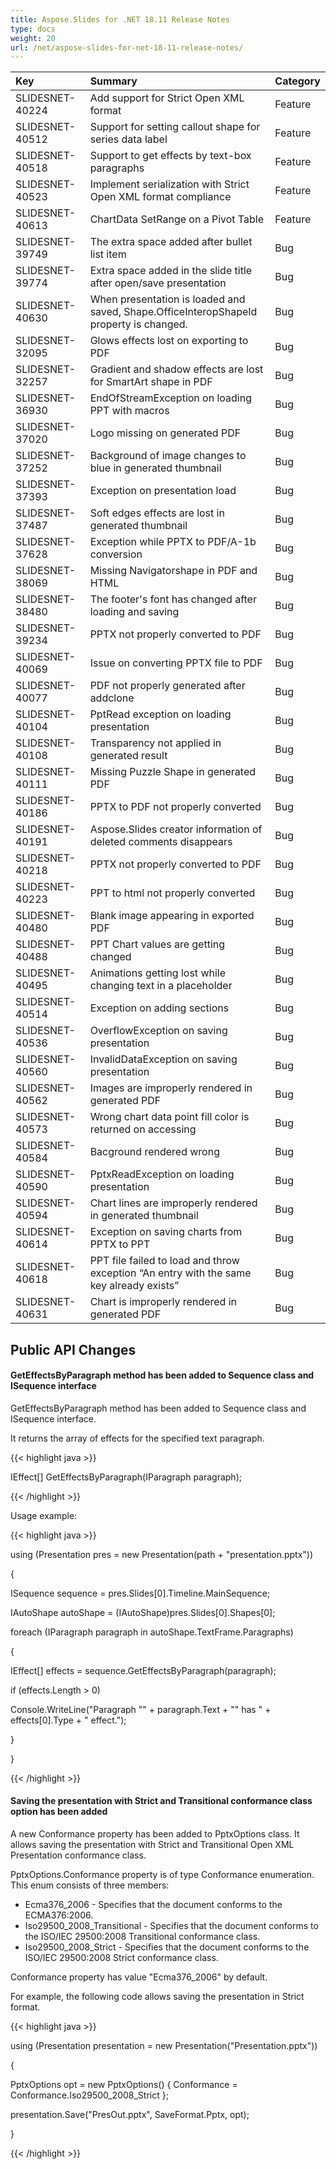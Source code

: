 ```yaml
---
title: Aspose.Slides for .NET 18.11 Release Notes
type: docs
weight: 20
url: /net/aspose-slides-for-net-18-11-release-notes/
---
```


|**Key**|**Summary**|**Category**|
| :- | :- | :- |
|SLIDESNET-40224|Add support for Strict Open XML format|Feature|
|SLIDESNET-40512|Support for setting callout shape for series data label|Feature|
|SLIDESNET-40518|Support to get effects by text-box paragraphs|Feature|
|SLIDESNET-40523|Implement serialization with Strict Open XML format compliance|Feature|
|SLIDESNET-40613|ChartData SetRange on a Pivot Table|Feature|
|SLIDESNET-39749|The extra space added after bullet list item|Bug|
|SLIDESNET-39774|Extra space added in the slide title after open/save presentation|Bug|
|SLIDESNET-40630|When presentation is loaded and saved, Shape.OfficeInteropShapeId property is changed.|Bug|
|SLIDESNET-32095|Glows effects lost on exporting to PDF|Bug|
|SLIDESNET-32257|Gradient and shadow effects are lost for SmartArt shape in PDF|Bug|
|SLIDESNET-36930|EndOfStreamException on loading PPT with macros|Bug|
|SLIDESNET-37020|Logo missing on generated PDF|Bug|
|SLIDESNET-37252|Background of image changes to blue in generated thumbnail|Bug|
|SLIDESNET-37393|Exception on presentation load|Bug|
|SLIDESNET-37487|Soft edges effects are lost in generated thumbnail|Bug|
|SLIDESNET-37628|Exception while PPTX to PDF/A-1b conversion|Bug|
|SLIDESNET-38069|Missing Navigatorshape in PDF and HTML|Bug|
|SLIDESNET-38480|The footer's font has changed after loading and saving|Bug|
|SLIDESNET-39234|PPTX not properly converted to PDF|Bug|
|SLIDESNET-40069|Issue on converting PPTX file to PDF|Bug|
|SLIDESNET-40077|PDF not properly generated after addclone|Bug|
|SLIDESNET-40104|PptRead exception on loading presentation|Bug|
|SLIDESNET-40108|Transparency not applied in generated result|Bug|
|SLIDESNET-40111|Missing Puzzle Shape in generated PDF|Bug|
|SLIDESNET-40186|PPTX to PDF not properly converted|Bug|
|SLIDESNET-40191|Aspose.Slides creator information of deleted comments disappears|Bug|
|SLIDESNET-40218|PPTX not properly converted to PDF|Bug|
|SLIDESNET-40223|PPT to html not properly converted|Bug|
|SLIDESNET-40480|Blank image appearing in exported PDF|Bug|
|SLIDESNET-40488|PPT Chart values are getting changed|Bug|
|SLIDESNET-40495|Animations getting lost while changing text in a placeholder|Bug|
|SLIDESNET-40514|Exception on adding sections|Bug|
|SLIDESNET-40536|OverflowException on saving presentation|Bug|
|SLIDESNET-40560|InvalidDataException on saving presentation|Bug|
|SLIDESNET-40562|Images are improperly rendered in generated PDF|Bug|
|SLIDESNET-40573|Wrong chart data point fill color is returned on accessing|Bug|
|SLIDESNET-40584|Bacground rendered wrong|Bug|
|SLIDESNET-40590|PptxReadException on loading presentation|Bug|
|SLIDESNET-40594|Chart lines are improperly rendered in generated thumbnail|Bug|
|SLIDESNET-40614|Exception on saving charts from PPTX to PPT|Bug|
|SLIDESNET-40618|PPT file failed to load and throw exception “An entry with the same key already exists”|Bug|
|SLIDESNET-40631|Chart is improperly rendered in generated PDF|Bug|
## **Public API Changes**
#### **GetEffectsByParagraph method has been added to Sequence class and ISequence interface**
GetEffectsByParagraph method has been added to Sequence class and ISequence interface.

It returns the array of effects for the specified text paragraph.

{{< highlight java >}}

 IEffect[] GetEffectsByParagraph(IParagraph paragraph);

{{< /highlight >}}

Usage example:

{{< highlight java >}}

 using (Presentation pres = new Presentation(path + "presentation.pptx"))

{

ISequence sequence = pres.Slides[0].Timeline.MainSequence;

IAutoShape autoShape = (IAutoShape)pres.Slides[0].Shapes[0];

foreach (IParagraph paragraph in autoShape.TextFrame.Paragraphs)

{

IEffect[] effects = sequence.GetEffectsByParagraph(paragraph);

if (effects.Length > 0)

Console.WriteLine("Paragraph \"" + paragraph.Text + "\" has " + effects[0].Type + " effect.");

}

}

{{< /highlight >}}
#### **Saving the presentation with Strict and Transitional conformance class option has been added**
A new Conformance property has been added to PptxOptions class. It allows saving the presentation with Strict and Transitional Open XML Presentation conformance class.

PptxOptions.Conformance property is of type Conformance enumeration. This enum consists of three members:

- Ecma376_2006 - Specifies that the document conforms to the ECMA376:2006.
- Iso29500_2008_Transitional - Specifies that the document conforms to the ISO/IEC 29500:2008 Transitional conformance class.
- Iso29500_2008_Strict - Specifies that the document conforms to the ISO/IEC 29500:2008 Strict conformance class.

Conformance property has value "Ecma376_2006" by default.

For example, the following code allows saving the presentation in Strict format.

{{< highlight java >}}

 using (Presentation presentation = new Presentation("Presentation.pptx"))

{

PptxOptions opt = new PptxOptions() { Conformance = Conformance.Iso29500_2008_Strict };

presentation.Save("PresOut.pptx", SaveFormat.Pptx, opt);

}

{{< /highlight >}}
